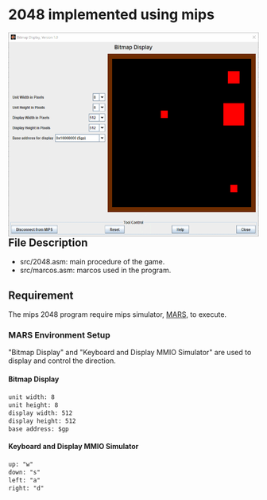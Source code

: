 # 2048 implemented using mips

<img align="right" width="540" height="410" src="https://github.com/YuYen/mips_2048/blob/assets/gaming_animation.gif">

## File Description 

- src/2048.asm: main procedure of the game.
- src/marcos.asm: marcos used in the program.

## Requirement

The mips 2048 program require mips simulator, [MARS](http://courses.missouristate.edu/KenVollmar/mars/), to execute.

### MARS Environment Setup 

"Bitmap Display" and "Keyboard and Display MMIO Simulator" are used to display and control the direction.

#### Bitmap Display

	unit width: 8
	unit height: 8
	display width: 512 
	display height: 512
	base address: $gp

#### Keyboard and Display MMIO Simulator

	up: "w"
	down: "s"
	left: "a"
	right: "d"
	

